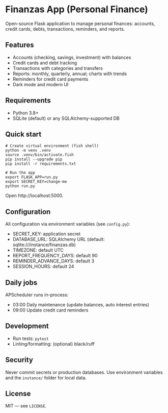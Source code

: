 # Finanzas App (Personal Finance)

Open-source Flask application to manage personal finances: accounts, credit cards, debts, transactions, reminders, and reports.

## Features
- Accounts (checking, savings, investment) with balances
- Credit cards and debt tracking
- Transactions with categories and transfers
- Reports: monthly, quarterly, annual; charts with trends
- Reminders for credit card payments
- Dark mode and modern UI

## Requirements
- Python 3.8+
- SQLite (default) or any SQLAlchemy-supported DB

## Quick start
```fish
# Create virtual environment (fish shell)
python -m venv .venv
source .venv/bin/activate.fish
pip install --upgrade pip
pip install -r requirements.txt

# Run the app
export FLASK_APP=run.py
export SECRET_KEY=change-me
python run.py
```

Open http://localhost:5000.

## Configuration
All configuration via environment variables (see `config.py`):
- SECRET_KEY: application secret
- DATABASE_URL: SQLAlchemy URL (default: sqlite:///instance/finanzas.db)
- TIMEZONE: default UTC
- REPORT_FREQUENCY_DAYS: default 90
- REMINDER_ADVANCE_DAYS: default 3
- SESSION_HOURS: default 24

## Daily jobs
APScheduler runs in-process:
- 03:00 Daily maintenance (update balances, auto interest entries)
- 09:00 Update credit card reminders

## Development
- Run tests: `pytest`
- Linting/formatting: (optional) black/ruff

## Security
Never commit secrets or production databases. Use environment variables and the `instance/` folder for local data.

## License
MIT — see `LICENSE`.
